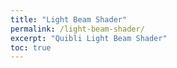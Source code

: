 ```yaml
---
title: "Light Beam Shader"
permalink: /light-beam-shader/
excerpt: "Quibli Light Beam Shader"
toc: true
---
```


